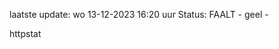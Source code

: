 laatste update: 
wo 13-12-2023 16:20   uur 
Status: FAALT - geel - 
<div class="service Y">httpstat</div>